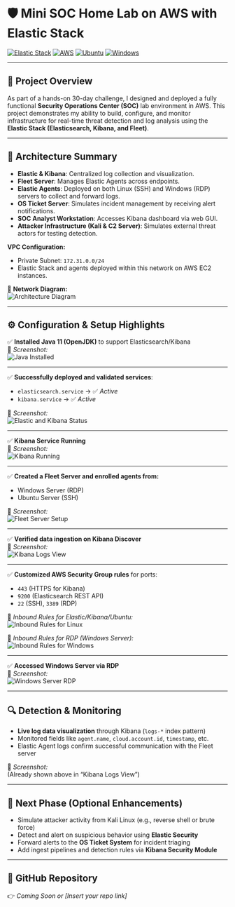 # 🛡️ Mini SOC Home Lab on AWS with Elastic Stack

[![Elastic Stack](https://img.shields.io/badge/Elastic--Stack-7.17+-blue?logo=elastic)](https://www.elastic.co/)
[![AWS](https://img.shields.io/badge/Hosted%20on-AWS-FF9900?logo=amazon-aws&logoColor=white)](https://aws.amazon.com/)
[![Ubuntu](https://img.shields.io/badge/Linux-Ubuntu%2020.04-E95420?logo=ubuntu)](https://ubuntu.com/)
[![Windows](https://img.shields.io/badge/Windows-Server%202022-0078D6?logo=windows)](https://www.microsoft.com/)

---

## 🔧 Project Overview
As part of a hands-on 30-day challenge, I designed and deployed a fully functional **Security Operations Center (SOC)** lab environment in AWS. This project demonstrates my ability to build, configure, and monitor infrastructure for real-time threat detection and log analysis using the **Elastic Stack (Elasticsearch, Kibana, and Fleet)**.

---

## 🧩 Architecture Summary
- **Elastic & Kibana**: Centralized log collection and visualization.
- **Fleet Server**: Manages Elastic Agents across endpoints.
- **Elastic Agents**: Deployed on both Linux (SSH) and Windows (RDP) servers to collect and forward logs.
- **OS Ticket Server**: Simulates incident management by receiving alert notifications.
- **SOC Analyst Workstation**: Accesses Kibana dashboard via web GUI.
- **Attacker Infrastructure (Kali & C2 Server)**: Simulates external threat actors for testing detection.

**VPC Configuration:**
- Private Subnet: `172.31.0.0/24`
- Elastic Stack and agents deployed within this network on AWS EC2 instances.

📌 **Network Diagram:**  
![Architecture Diagram](30%20day%20challenge.drawio%20-%20draw.io.png)

---

## ⚙️ Configuration & Setup Highlights

✅ **Installed Java 11 (OpenJDK)** to support Elasticsearch/Kibana  
📌 *Screenshot:*  
![Java Installed](Java%20installed%20as%20the%20requirement%20to%20install%20elastic%20and%20kibana.png)

---

✅ **Successfully deployed and validated services**:
- `elasticsearch.service` → ✅ *Active*
- `kibana.service` → ✅ *Active*

📌 *Screenshot:*  
![Elastic and Kibana Status](Elastic%20and%20Kibana%20installed%20and%20running.png)

---

✅ **Kibana Service Running**  
📌 *Screenshot:*  
![Kibana Running](Kibana%20installed%20and%20runing.png)

---

✅ **Created a Fleet Server and enrolled agents from:**
- Windows Server (RDP)
- Ubuntu Server (SSH)

📌 *Screenshot:*  
![Fleet Server Setup](Agents%20-%20Fleet%20-%20Elastic.png)

---

✅ **Verified data ingestion on Kibana Discover**  
📌 *Screenshot:*  
![Kibana Logs View](Discover%20-%20Elastic%20logs.png)

---

✅ **Customized AWS Security Group rules** for ports:  
- `443` (HTTPS for Kibana)  
- `9200` (Elasticsearch REST API)  
- `22` (SSH), `3389` (RDP)

📌 *Inbound Rules for Elastic/Kibana/Ubuntu:*  
![Inbound Rules for Linux](ModifyInboundSecurityGroupRules%20_%20EC2%20_%20us-east-1.png)

📌 *Inbound Rules for RDP (Windows Server):*  
![Inbound Rules for Windows](ModifyInboundSecurityGroupRules%20_%20EC2%20_%20us-east-1_RDP.png)

---

✅ **Accessed Windows Server via RDP**  
📌 *Screenshot:*  
![Windows Server RDP](Remote%20Desktop%20Connection.png)

---

## 🔍 Detection & Monitoring
- **Live log data visualization** through Kibana (`logs-*` index pattern)
- Monitored fields like `agent.name`, `cloud.account.id`, `timestamp`, etc.
- Elastic Agent logs confirm successful communication with the Fleet server

📌 *Screenshot:*  
(Already shown above in “Kibana Logs View”)

---

## 🧪 Next Phase (Optional Enhancements)
- Simulate attacker activity from Kali Linux (e.g., reverse shell or brute force)
- Detect and alert on suspicious behavior using **Elastic Security**
- Forward alerts to the **OS Ticket System** for incident triaging
- Add ingest pipelines and detection rules via **Kibana Security Module**

---

## 📁 GitHub Repository
👉 _Coming Soon or [Insert your repo link]_

